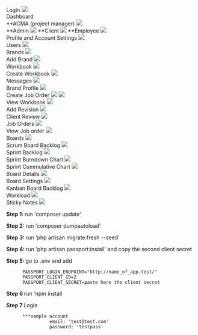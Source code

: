 Login
<img src="https://github.com/SheiShei/Captivate/blob/master/Views/1%20-%20Login.png" />        <br>
Dashboard <br>
**ACMA (project manager)
<img src="https://github.com/SheiShei/Captivate/blob/master/Views/2%20-%20Dashboard%20ACMA.png" />  
**Admin
<img src="https://github.com/SheiShei/Captivate/blob/master/Views/2%20-%20Dashboard%20Admin.PNG" />
**Client
<img src="https://github.com/SheiShei/Captivate/blob/master/Views/2%20-%20Dashboard%20Client.PNG" /> 
**Employee
<img src="https://github.com/SheiShei/Captivate/blob/master/Views/2%20-%20Dashboard%20Employee.png" /> 
 <br>
Profile and Account Settings
<img src="https://github.com/SheiShei/Captivate/blob/master/Views/3%20-%20Profile%20and%20Account%20Settings.png" />
 <br>
Users
<img src="https://github.com/SheiShei/Captivate/blob/master/Views/4%20-%20Users.PNG" />
 <br>
Brands
<img src="https://github.com/SheiShei/Captivate/blob/master/Views/5%20-%20Brands.PNG" />
 <br>
Add Brand
<img src="https://github.com/SheiShei/Captivate/blob/master/Views/6%20-%20Add%20Brand.PNG" />
 <br>
Workbook
<img src="https://github.com/SheiShei/Captivate/blob/master/Views/7%20-%20Workbook.PNG" />
 <br>
Create Workbook
<img src="https://github.com/SheiShei/Captivate/blob/master/Views/8%20-%20Create%20Workbook.PNG" />
 <br>
Messages
<img src="https://github.com/SheiShei/Captivate/blob/master/Views/9%20-%20Messages.PNG" />
 <br>
Brand Profile
<img src="https://github.com/SheiShei/Captivate/blob/master/Views/10%20-%20Brand%20Profile.PNG" />
 <br>
Create Job Order
<img src="https://github.com/SheiShei/Captivate/blob/master/Views/11%20-%20Create%20Web%20Job%20Order.png" />
<img src="https://github.com/SheiShei/Captivate/blob/master/Views/12%20-%20Create%20Creatives%20Job%20Order.png" />
 <br>
View Workbook
<img src="https://github.com/SheiShei/Captivate/blob/master/Views/13%20-%20View%20Workbook.png" />
 <br>
Add Revision
<img src="https://github.com/SheiShei/Captivate/blob/master/Views/14%20-%20Add%20Revision%20Workbook.png" />
 <br>
Client Review
<img src="https://github.com/SheiShei/Captivate/blob/master/Views/15%20-%20Client%20Review%20Workbook.png" />
 <br>
Job Orders
<img src="https://github.com/SheiShei/Captivate/blob/master/Views/16%20-%20Job%20Orders.png" />
 <br>
View Job order
<img src="https://github.com/SheiShei/Captivate/blob/master/Views/17%20-%20View%20Job%20Orders.png" />
 <br>
Boards
<img src="https://github.com/SheiShei/Captivate/blob/master/Views/18%20-%20Boards.png" />
 <br>
Scrum Board Backlog
<img src="https://github.com/SheiShei/Captivate/blob/master/Views/19%20-%20Scrum%20Board%20Backlog.png" />
 <br>
Sprint Backlog
<img src="https://github.com/SheiShei/Captivate/blob/master/Views/20%20-%20Sprint%20Backog.PNG" />
 <br>
Sprint Burndown Chart
<img src="https://github.com/SheiShei/Captivate/blob/master/Views/21%20-%20Sprint%20Burndown%20Chart%20Statistics.PNG" />
 <br>
Sprint Cummulative Chart
<img src="https://github.com/SheiShei/Captivate/blob/master/Views/22%20-%20Sprint%20Cumulative%20Chart.PNG" />
 <br>
Board Details
<img src="https://github.com/SheiShei/Captivate/blob/master/Views/23%20-%20Board%20Details.PNG" />
 <br>
Board Settings
<img src="https://github.com/SheiShei/Captivate/blob/master/Views/24%20-%20Board%20Settings.PNG" />
 <br>
Kanban Board Backlog
<img src="https://github.com/SheiShei/Captivate/blob/master/Views/25%20-%20Kanban%20Board%20Backlog.PNG" />
 <br>
Workload
<img src="https://github.com/SheiShei/Captivate/blob/master/Views/26%20-%20Workload.PNG" />
 <br>
Sticky Notes
<img src="https://github.com/SheiShei/Captivate/blob/master/Views/27%20-%20Sticky%20Notes.PNG" />


<p><strong>Step 1: </strong>run 'composer update'</p>
<p><strong>Step 2: </strong>run 'composer dumpautoload'</p>
<p><strong>Step 3: </strong>run 'php artisan migrate:fresh --seed'</p>
<p><strong>Step 4: </strong>run 'php artisan passport:install' and copy the second client secret</p>
<p><strong>Step 5: </strong>go to .env and add</p>

          PASSPORT_LOGIN_ENDPOINT="http://name_of_app.test/"
          PASSPORT_CLIENT_ID=2
          PASSPORT_CLIENT_SECRET=paste here the client secret

<p><strong>Step 6 </strong>run 'npm install </p> 
<p><strong>Step 7 </strong>Login </p> 

          ***sample account
                    email: 'test@test.com'
                    password: 'testpass'
